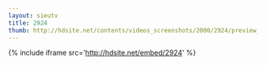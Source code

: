 ```yaml
---
layout: sieutv
title: 2924
thumb: http://hdsite.net/contents/videos_screenshots/2000/2924/preview_360p.mp4.jpg
---
```

{% include iframe src='http://hdsite.net/embed/2924' %}
 
